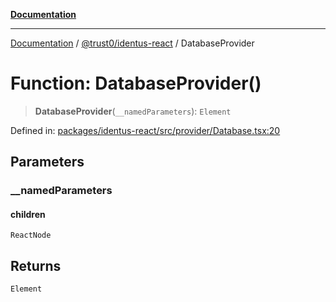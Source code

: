 [**Documentation**](../../../README.md)

***

[Documentation](../../../README.md) / [@trust0/identus-react](../README.md) / DatabaseProvider

# Function: DatabaseProvider()

> **DatabaseProvider**(`__namedParameters`): `Element`

Defined in: [packages/identus-react/src/provider/Database.tsx:20](https://github.com/trust0-project/identus/blob/d55b569afd79121174b094526c6f007905d53366/packages/identus-react/src/provider/Database.tsx#L20)

## Parameters

### \_\_namedParameters

#### children

`ReactNode`

## Returns

`Element`
